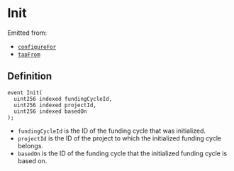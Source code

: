 # Init

Emitted from:

* [`configureFor`](../../jbsplitstore/write/set.md)
* [`tapFrom`](../write/tapfrom.md)

## Definition

```solidity
event Init(
  uint256 indexed fundingCycleId,
  uint256 indexed projectId,
  uint256 indexed basedOn
);
```

* `fundingCycleId` is the ID of the funding cycle that was initialized.
* `projectId` is the ID of the project to which the initialized funding cycle belongs.
* `basedOn` is the ID of the funding cycle that the initialized funding cycle is based on.
